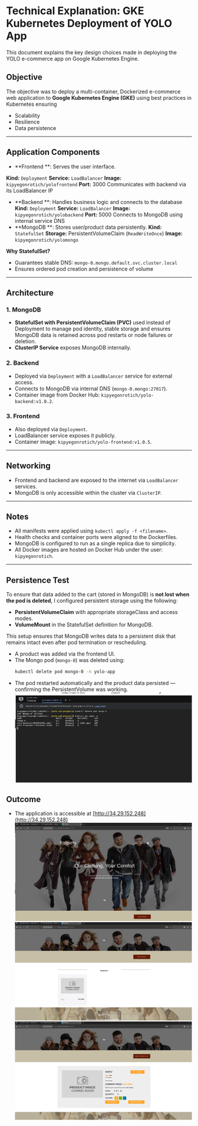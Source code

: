 # Technical Explanation: GKE Kubernetes Deployment of YOLO App

This document explains the key design choices made in deploying the YOLO e-commerce app on Google Kubernetes Engine.

## Objective

The objective was to deploy a multi-container, Dockerized e-commerce web application to **Google Kubernetes Engine (GKE)** using best practices in Kubernetes ensuring
- Scalability
- Resilience
- Data persistence
---

## Application Components

- **Frontend **: Serves the user interface.

**Kind:** `Deployment`
**Service:** `LoadBalancer`
**Image:** `kipyegonrotich/yolofrontend`
**Port:** 3000
Communicates with backend via its LoadBalancer IP

- **Backend **: Handles business logic and connects to the database
**Kind:** `Deployment`
**Service:** `LoadBalancer`
**Image:** `kipyegonrotich/yolobackend`
**Port:** 5000
Connects to MongoDB using internal service DNS
- **MongoDB **: Stores user/product data persistently.
**Kind:** `StatefulSet`
**Storage:** PersistentVolumeClaim (`ReadWriteOnce`)
**Image:** `kipyegonrotich/yolomongo`

**Why StatefulSet?**
  - Guarantees stable DNS: `mongo-0.mongo.default.svc.cluster.local`
  - Ensures ordered pod creation and persistence of volume
---

## Architecture

### 1. **MongoDB**

- **StatefulSet with PersistentVolumeClaim (PVC)** used instead of Deployment to manage pod identity,  stable storage and  ensures MongoDB data is retained across pod restarts or node failures or deletion.
- **ClusterIP Service** exposes MongoDB internally.

### 2. **Backend**

- Deployed via `Deployment` with a `LoadBalancer` service for external access.
- Connects to MongoDB via internal DNS (`mongo-0.mongo:27017`).
- Container image from Docker Hub: `kipyegonrotich/yolo-backend:v1.0.2`.

### 3. **Frontend**

- Also deployed via `Deployment`.
- LoadBalancer service exposes it publicly.
- Container image: `kipyegonrotich/yolo-frontend:v1.0.5`.

---

## Networking

- Frontend and backend are exposed to the internet via `LoadBalancer` services.
- MongoDB is only accessible within the cluster via `ClusterIP`.

---

## Notes

- All manifests were applied using `kubectl apply -f <filename>`.
- Health checks and container ports were aligned to the Dockerfiles.
- MongoDB is configured to run as a single replica due to simplicity.
- All Docker images are hosted on Docker Hub under the user: `kipyegonrotich`.

---
## Persistence Test
To ensure that data added to the cart (stored in MongoDB) is **not lost when the pod is deleted**, I configured persistent storage using the following:

- **PersistentVolumeClaim** with appropriate storageClass and access modes.
- **VolumeMount** in the StatefulSet definition for MongoDB.

This setup ensures that MongoDB writes data to a persistent disk that remains intact even after pod termination or rescheduling.

- A product was added via the frontend UI.
- The Mongo pod (`mongo-0`) was deleted using:
  ```bash
  kubectl delete pod mongo-0 -n yolo-app
  ```
- The pod restarted automatically and the product data persisted — confirming the PersistentVolume was working.
![alt text](testpersistencysc.png)

## Outcome

- The application is accessible at [http://34.29.152.248](http://34.29.152.248)
![alt text](homepagesc.png)
![alt text](addedproductsc.png)
![alt text](productsc.png)